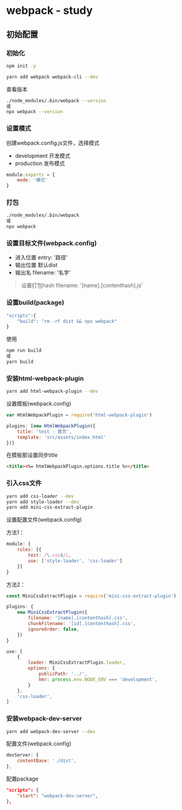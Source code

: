 # webpack - study

## 初始配置

### 初始化

```bash
npm init -y
```

```bash
yarn add webpack webpack-cli --dev
```

查看版本
```bash
./node_modules/.bin/webpack --version
或
npx webpack --version
```

### 设置模式

创建webpack.config.js文件，选择模式
- development 开发模式
- production 发布模式

```js
module.exports = {
    mode: '模式'
}
```

### 打包

```bash
./node_modules/.bin/webpack
或
npx webpack
```

### 设置目标文件(webpack.config)

- 进入位置
entry: '路径'
- 输出位置
默认dist
- 输出名
filename: '名字'

> 设置打包hash
> filename: '[name].[contenthash].js'

### 设置build(package)

```js
"scripts":{
    "build": "rm -rf dist && npx webpack"
}
```

使用

```bash
npm run build
或
yarn build
```

### 安装html-webpack-plugin

```bash
yarn add html-webpack-plugin --dev
```

设置模板(webpack.config)

```js
var HtmlWebpackPlugin = require('html-webpack-plugin')

plugins: [new HtmlWebpackPlugin({
    title: 'test - 首页',
    template: 'src/assets/index.html'
})]
```

在模板那设置同步title

```html
<title><%= htmlWebpackPlugin.options.title %></title>
```

### 引入css文件

```bash
yarn add css-loader --dev
yarn add style-loader --dev
yarn add mini-css-extract-plugin
```

设置配置文件(webpack.config)

方法1：

```js
module: {
    rules: [{
        test: /\.css$/i,
        use: ['style-loader', 'css-loader']
    }]
}
```

方法2：

```js
const MiniCssExtractPlugin = require('mini-css-extract-plugin')

plugins: {
    new MiniCssExtractPlugin({
        filename: '[name].[contenthash].css',
        chunkFilename: '[id].[contenthash].css',
        ignoreOrder: false,
    })
}

use: [
    {
        loader: MiniCssExtractPlugin.loader,
        options: {
            publicPath: '../',
            hmr: process.env.NODE_ENV === 'development',
        }
    },
    'css-loader',
]
```

### 安装webpack-dev-server

```bash
yarn add webpack-dev-server --dev
```

配置文件(webpack.config)

```js
devServer: {
    contentBase: './dist',
},
```

配置package
```json
"scripts": {
    "start": "webpack-dev-server",
},
```